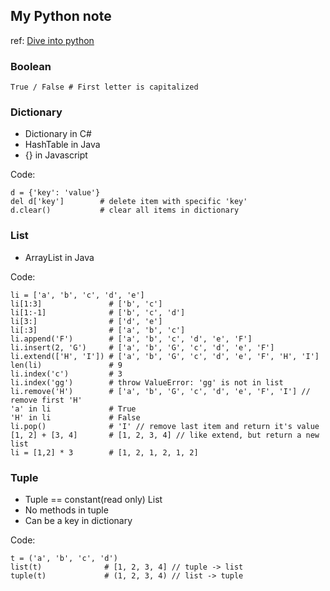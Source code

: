 ## My Python note

ref: [Dive into python](http://woodpecker.org.cn/diveintopython/)

### Boolean

    True / False # First letter is capitalized
    
### Dictionary
 - Dictionary in C#
 - HashTable in Java
 - {} in Javascript

Code:

    d = {'key': 'value'}
    del d['key']        # delete item with specific 'key'
    d.clear()           # clear all items in dictionary

### List
 - ArrayList in Java

Code:

    li = ['a', 'b', 'c', 'd', 'e']
    li[1:3]               # ['b', 'c']
    li[1:-1]              # ['b', 'c', 'd']
    li[3:]                # ['d', 'e']
    li[:3]                # ['a', 'b', 'c']
    li.append('F')        # ['a', 'b', 'c', 'd', 'e', 'F']
    li.insert(2, 'G')     # ['a', 'b', 'G', 'c', 'd', 'e', 'F']
    li.extend(['H', 'I']) # ['a', 'b', 'G', 'c', 'd', 'e', 'F', 'H', 'I']
    len(li)               # 9
    li.index('c')         # 3
    li.index('gg')        # throw ValueError: 'gg' is not in list
    li.remove('H')        # ['a', 'b', 'G', 'c', 'd', 'e', 'F', 'I'] // remove first 'H'
    'a' in li             # True
    'H' in li             # False
    li.pop()              # 'I' // remove last item and return it's value
    [1, 2] + [3, 4]       # [1, 2, 3, 4] // like extend, but return a new list
    li = [1,2] * 3        # [1, 2, 1, 2, 1, 2]

### Tuple
 - Tuple == constant(read only) List
 - No methods in tuple
 - Can be a key in dictionary

Code:

    t = ('a', 'b', 'c', 'd')
    list(t)              # [1, 2, 3, 4] // tuple -> list
    tuple(t)             # (1, 2, 3, 4) // list -> tuple
    

    
    
    
    
    
    
    
    
    
    
    
